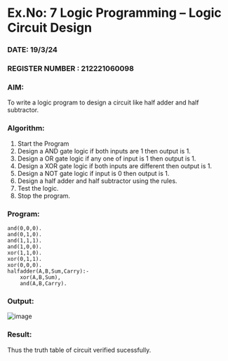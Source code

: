 # Ex.No: 7  Logic Programming –  Logic Circuit Design
### DATE:  19/3/24                                                                          
### REGISTER NUMBER : 212221060098
### AIM: 
To write a logic program to design a circuit like half adder and half subtractor.
###  Algorithm:
1. Start the Program
2. Design a AND gate logic if both inputs are 1 then output is 1.
3. Design a OR gate logic if any one of input is 1 then output is 1.
4. Design a XOR gate logic if both inputs are different then output is 1.
5. Design a NOT gate logic if input is 0 then output is 1.
6. Design a half adder and half subtractor using the rules.
7. Test the logic.
8. Stop the program.
### Program:
```
and(0,0,0).
and(0,1,0).
and(1,1,1).
and(1,0,0).
xor(1,1,0).
xor(0,1,1).
xor(0,0,0).
halfadder(A,B,Sum,Carry):-
    xor(A,B,Sum),
    and(A,B,Carry).
```
### Output:
![image](https://github.com/P-Jayashree/AI_Lab_2023-24/assets/161108372/fdca4c8d-a5cf-4946-b1fc-0254b9be4693)
### Result:
Thus the truth table of circuit verified sucessfully.
